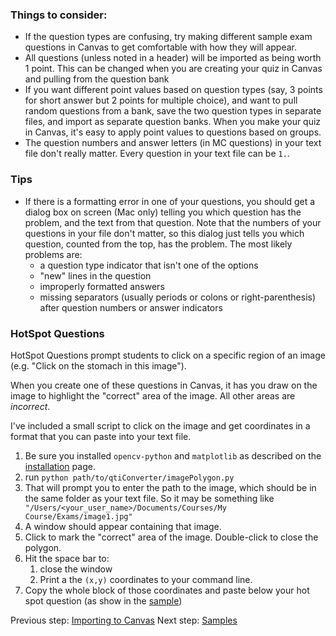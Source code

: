 ### Things to consider:

+ If the question types are confusing, try making different sample exam questions in Canvas to get comfortable with how they will appear.
+ All questions (unless noted in a header) will be imported as being worth 1 point. This can be changed when you are creating your quiz in Canvas and pulling from the question bank
+ If you want different point values based on question types (say, 3 points for short answer but 2 points for multiple choice), and want to pull random questions from a bank, save the two question types in separate files, and import as separate question banks. When you make your quiz in Canvas, it's easy to apply point values to questions based on groups.
+ The question numbers and answer letters (in MC questions) in your text file don't really matter. Every question in your text file can be `1.`. 

### Tips

+ If there is a formatting error in one of your questions, you should get a dialog box on screen (Mac only) telling you which question has the problem, and the text from that question. Note that the numbers of your questions in your file don't matter, so this dialog just tells you which question, counted from the top, has the problem. The most likely problems are:
    + a question type indicator that isn't one of the options
    + "new" lines in the question
    + improperly formatted answers
    + missing separators (usually periods or colons or right-parenthesis) after question numbers or answer indicators

### HotSpot Questions

HotSpot Questions prompt students to click on a specific region of an image (e.g. "Click on the stomach in this image"). 

When you create one of these questions in Canvas, it has you draw on the image to highlight the "correct" area of the image. All other areas are *incorrect*. 

I've included a small script to click on the image and get coordinates in a format that you can paste into your text file.

1. Be sure you installed `opencv-python` and `matplotlib` as described on the [installation](./installation.md) page.
2. run `python path/to/qtiConverter/imagePolygon.py`
3. That will prompt you to enter the path to the image, which should be in the same folder as your text file. So it may be something like ` "/Users/<your_user_name>/Documents/Courses/My Course/Exams/image1.jpg"`
4. A window should appear containing that image.
5. Click to mark the "correct" area of the image. Double-click to close the polygon.
6. Hit the space bar to:
   1. close the window
   2. Print a the `(x,y)` coordinates to your command line.
7. Copy the whole block of those coordinates and paste below your hot spot question (as show in the [sample](./samples.md))


Previous step: [Importing to Canvas](./importing.md)
Next step: [Samples](./samples.md)
